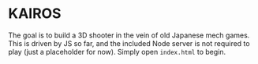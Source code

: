 # KAIROS
The goal is to build a 3D shooter in the vein of old Japanese mech games. This is driven by JS so far, and the included Node server is not required to play (just a placeholder for now). Simply open `index.html` to begin.
